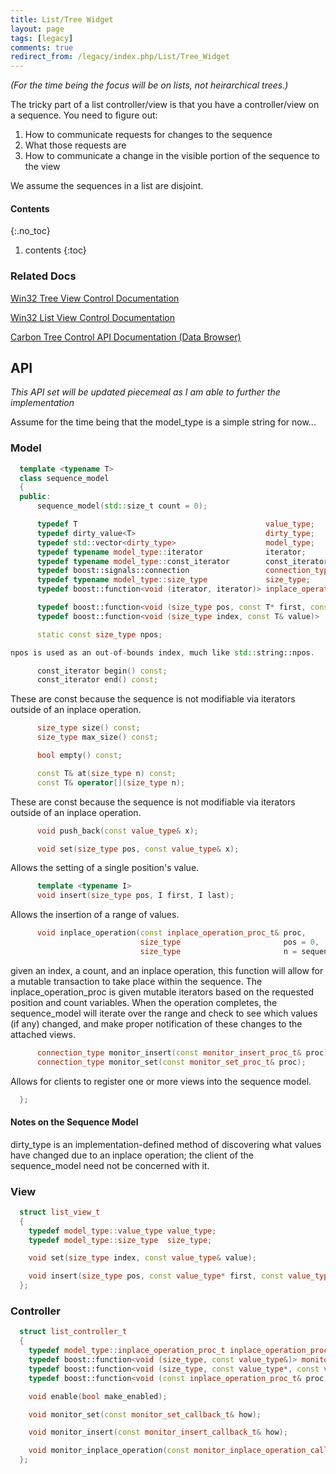 ```yaml
---
title: List/Tree Widget
layout: page
tags: [legacy]
comments: true
redirect_from: /legacy/index.php/List/Tree_Widget
---
```


_(For the time being the focus will be on lists, not heirarchical trees.)_

The tricky part of a list controller/view is that you have a controller/view on a sequence. You need to figure out:
1. How to communicate requests for changes to the sequence
2. What those requests are
3. How to communicate a change in the visible portion of the sequence to the view

We assume the sequences in a list are disjoint.

#### Contents
{:.no_toc}
1. contents
{:toc}

### Related Docs

[Win32 Tree View Control Documentation](https://msdn.microsoft.com/en-us/library/windows/desktop/bb759988(v=vs.85).aspx)

[Win32 List View Control Documentation](https://msdn.microsoft.com/en-us/library/windows/desktop/bb774737(v=vs.85).aspx)

[Carbon Tree Control API Documentation (Data Browser)](http://mirror.informatimago.com/next/developer.apple.com/documentation/Carbon/Conceptual/display_databrowser/index.html)

## API

_This API set will be updated piecemeal as I am able to further the implementation_

Assume for the time being that the model_type is a simple string for now...

### Model

```cpp
  template <typename T>
  class sequence_model
  {
  public:
      sequence_model(std::size_t count = 0);

      typedef T                                          value_type;
      typedef dirty_value<T>                             dirty_type;
      typedef std::vector<dirty_type>                    model_type;
      typedef typename model_type::iterator              iterator;
      typedef typename model_type::const_iterator        const_iterator;
      typedef boost::signals::connection                 connection_type;
      typedef typename model_type::size_type             size_type;
      typedef boost::function<void (iterator, iterator)> inplace_operation_proc_t;

      typedef boost::function<void (size_type pos, const T* first, const T* last)> monitor_insert_proc_t;
      typedef boost::function<void (size_type index, const T& value)>              monitor_set_proc_t;

      static const size_type npos;

npos is used as an out-of-bounds index, much like std::string::npos.

      const_iterator begin() const;
      const_iterator end() const;
```

These are const because the sequence is not modifiable via iterators outside of an inplace operation.

```cpp
      size_type size() const;
      size_type max_size() const;

      bool empty() const;

      const T& at(size_type n) const;
      const T& operator[](size_type n);
```

These are const because the sequence is not modifiable via iterators outside of an inplace operation.

```cpp
      void push_back(const value_type& x);

      void set(size_type pos, const value_type& x);
```

Allows the setting of a single position's value.

```cpp
      template <typename I>
      void insert(size_type pos, I first, I last);
```

Allows the insertion of a range of values.

```cpp
      void inplace_operation(const inplace_operation_proc_t& proc,
                             size_type                       pos = 0,
                             size_type                       n = sequence_model::npos);
```

given an index, a count, and an inplace operation, this function will allow for a mutable transaction to take place within the sequence. The inplace_operation_proc is given mutable iterators based on the requested position and count variables. When the operation completes, the sequence_model will iterate over the range and check to see which values (if any) changed, and make proper notification of these changes to the attached views.

```cpp
      connection_type monitor_insert(const monitor_insert_proc_t& proc);
      connection_type monitor_set(const monitor_set_proc_t& proc);
```

Allows for clients to register one or more views into the sequence model.

```cpp
  };
```

#### Notes on the Sequence Model

dirty_type is an implementation-defined method of discovering what values have changed due to an inplace operation; the client of the sequence_model need not be concerned with it.

### View

```cpp
  struct list_view_t
  {
    typedef model_type::value_type value_type;
    typedef model_type::size_type  size_type;

    void set(size_type index, const value_type& value);

    void insert(size_type pos, const value_type* first, const value_type* last);
  };
```

### Controller

```cpp
  struct list_controller_t
  {
    typedef model_type::inplace_operation_proc_t inplace_operation_proc_t;
    typedef boost::function<void (size_type, const value_type&)> monitor_set_callback_t;
    typedef boost::function<void (size_type, const value_type*, const value_type*)> monitor_insert_callback_t;
    typedef boost::function<void (const inplace_operation_proc_t& proc, size_type, size_type)> monitor_inplace_operation_callback_t;

    void enable(bool make_enabled);

    void monitor_set(const monitor_set_callback_t& how);

    void monitor_insert(const monitor_insert_callback_t& how);

    void monitor_inplace_operation(const monitor_inplace_operation_callback_t& how);
  };
```
